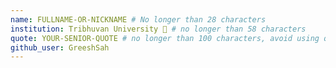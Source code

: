 ```yaml
---
name: FULLNAME-OR-NICKNAME # No longer than 28 characters
institution: Tribhuvan University 🚩 # no longer than 58 characters
quote: YOUR-SENIOR-QUOTE # no longer than 100 characters, avoid using quotes(") to guarantee the format remains the same.
github_user: GreeshSah
---
```

